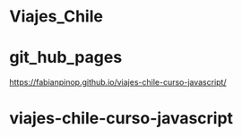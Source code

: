 # Viajes_Chile
# git_hub_pages
https://fabianpinop.github.io/viajes-chile-curso-javascript/

# viajes-chile-curso-javascript

